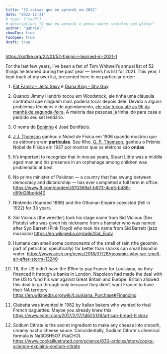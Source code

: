 ```yaml
---
title: "52 coisas que eu aprendi em 2022"
date: "2022-12-31"
# tags: ["tech"]
# description: "O que eu aprendi e penso sobre receitas sem glúten"
author: "gabriel"
showToc: true
TocOpen: true
draft: true
---
```


https://kottke.org/22/01/52-things-i-learned-in-2021-1

For the last few years, I’ve been a fan of Tom Whitwell’s annual list of 52 things he learned during the past year — here’s his list for 2021. This year, I kept track of my own list, presented here in no particular order:

1. [Fat Family - Jeito Sexy](https://www.youtube.com/watch?v=L6uUHqXmxfc) é [Diana King - Shy Guy](https://www.youtube.com/watch?v=szjaHbjhauk).
   
2. Quando Jimmy Hendrix tocou em Woodstock, ele tinha uma cláusula contratual que ninguém mais poderia tocar depois dele. Devido a alguns problemas técnicos e de agendamento, [ele não tocou até as 9h da manhã de segunda-feira](https://www.history.com/news/remembering-richie-havens-ten-things-you-may-not-know-about-woodstock). A maioria das pessoas já tinha ido para casa e perdido seu set lendário.
3. O nome do [Boninho](https://pt.wikipedia.org/wiki/Boninho) é José Bonifácio.
4. [J.J. Thomson](https://en.wikipedia.org/wiki/J._J._Thomson) ganhou o Nobel de Física em 1906 quando mostrou que os elétrons eram **partículas**. Seu filho, [G. P. Thomson](https://en.wikipedia.org/wiki/George_Paget_Thomson), ganhou o Prêmio Nobel de Física em 1937 por mostrar que os elétrons são **ondas**. 
5. It’s important to recognize that in mouse years, Stuart Little was a middle aged man and his presence in an orphanage among children was problematic at best
6. No prime minister of Pakistan — a country that has swung between democracy and dictatorship — has ever completed a full term in office. https://www.ft.com/content/870369af-b673-4ce5-bd86-d89d28be4d40
7. Nintendo (founded 1889) and the Ottoman Empire coexisted (fell in 1922) for 33 years.
8. Sid Vicious (the wrestler) took his stage name from Sid Vicious (Sex Pistols) who was given his nickname from a hamster who was named after Syd Barrett (Pink Floyd) who took his name from Sid Barrett (jazz musician) https://en.wikipedia.org/wiki/Sid_Eudy
9. Humans can smell some components of the smell of rain (the geosmin part of petrichor, specifically) far better than sharks can small blood in water. https://www.acsh.org/news/2018/07/28/geosmin-why-we-smell-air-after-storm-13240
10. TIL the US didn’t have the $15m to pay France for Louisiana, so they financed it through a banks in London. Napoleon had made the deal with the US to fund his war against Great Britain and Europe. Britain allowed this deal to go through only because they didn’t want France to have their NA territory https://en.wikipedia.org/wiki/Louisiana_Purchase#Financing
11. Ciabatta was invented in 1982 by Italian bakers who wanted to rival French baguettes. Maybe you already knew this https://www.eater.com/2017/2/17/14625136/artisan-bread-history
12. Sodium Citrate is the secret ingredient to make any cheese into smooth, creamy nacho cheese sauce. Coincidentally, Sodium Citrate's chemical formula is Na3C6H5O7 (NaCHO). https://www.cooksillustrated.com/science/830-articles/story/cooks-science-explains-sodium-citrate